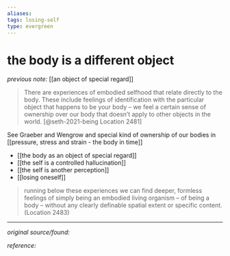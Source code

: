 ```yaml
---
aliases: 
tags: losing-self
type: evergreen
---
```


# the body is a different object

_previous note:_ [[an object of special regard]]

> There are experiences of embodied selfhood that relate directly to the body. These include feelings of identification with the particular object that happens to be your body – we feel a certain sense of ownership over our body that doesn’t apply to other objects in the world. [@seth-2021-being Location 2481]

See Graeber and Wengrow and special kind of ownership of our bodies in [[pressure, stress and strain - the body in time]]

- [[the body as an object of special regard]]
- [[the self is a controlled hallucination]]
- [[the self is another perception]]
- [[losing oneself]]


> running below these experiences we can find deeper, formless feelings of simply being an embodied living organism – of being a body – without any clearly definable spatial extent or specific content. (Location 2483)


---

_original source/found:_ 

_reference:_ 



